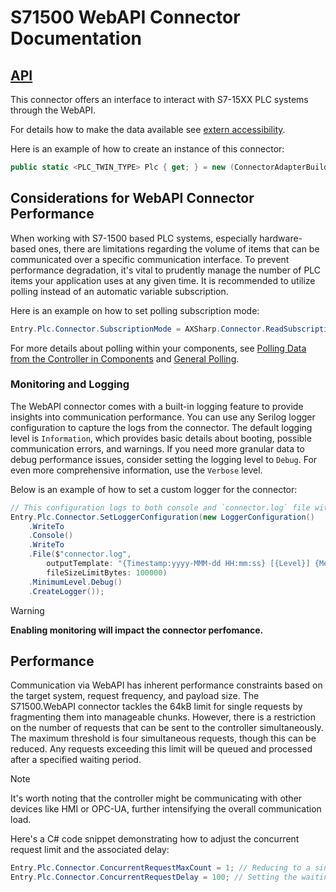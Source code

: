 # S71500 WebAPI Connector Documentation

## [API](~/api/AXSharp.Connector.S71500.WebAPI.yml)

This connector offers an interface to interact with S7-15XX PLC systems through the WebAPI.

For details how to make the data available see [extern accessibility](https://console.simatic-ax.siemens.io/docs/sld/extern-accessibility).

Here is an example of how to create an instance of this connector:

```C#
public static <PLC_TWIN_TYPE> Plc { get; } = new (ConnectorAdapterBuilder.Build().CreateWebApi(Environment.GetEnvironmentVariable("AXTARGET") ?? "10.10.101.1", "Everybody", "", true));
```


## Considerations for WebAPI Connector Performance

When working with S7-1500 based PLC systems, especially hardware-based ones, there are limitations regarding the volume of items that can be communicated over a specific communication interface. To prevent performance degradation, it's vital to prudently manage the number of PLC items your application uses at any given time. It is recommended to utilize polling instead of an automatic variable subscription.

Here is an example on how to set polling subscription mode:

```C#
Entry.Plc.Connector.SubscriptionMode = AXSharp.Connector.ReadSubscriptionMode.Polling;
```

For more details about polling within your components, see [Polling Data from the Controller in Components](../blazor/LIBRARIES.md#polling-data-from-the-plc) and [General Polling](README.md#polling).

### Monitoring and Logging 

The WebAPI connector comes with a built-in logging feature to provide insights into communication performance. You can use any Serilog logger configuration to capture the logs from the connector. The default logging level is `Information`, which provides basic details about booting, possible communication errors, and warnings. If you need more granular data to debug performance issues, consider setting the logging level to `Debug`. For even more comprehensive information, use the `Verbose` level.

Below is an example of how to set a custom logger for the connector:

```C#
// This configuration logs to both console and `connector.log` file with `Debug` logging level.
Entry.Plc.Connector.SetLoggerConfiguration(new LoggerConfiguration()
    .WriteTo
    .Console()
    .WriteTo
    .File($"connector.log",
        outputTemplate: "{Timestamp:yyyy-MMM-dd HH:mm:ss} [{Level}] {Message}{NewLine}{Exception}",
        fileSizeLimitBytes: 100000)
    .MinimumLevel.Debug()
    .CreateLogger());
```

> [!WARNING]
> **Enabling monitoring will impact the connector perfomance.**

## Performance

Communication via WebAPI has inherent performance constraints based on the target system, request frequency, and payload size. The S71500.WebAPI connector tackles the 64kB limit for single requests by fragmenting them into manageable chunks. However, there is a restriction on the number of requests that can be sent to the controller simultaneously. The maximum threshold is four simultaneous requests, though this can be reduced. Any requests exceeding this limit will be queued and processed after a specified waiting period. 

> [!NOTE]
> It's worth noting that the controller might be communicating with other devices like HMI or OPC-UA, further intensifying the overall communication load.

Here's a C# code snippet demonstrating how to adjust the concurrent request limit and the associated delay:

```C#
Entry.Plc.Connector.ConcurrentRequestMaxCount = 1; // Reducing to a single request 
Entry.Plc.Connector.ConcurrentRequestDelay = 100; // Setting the waiting period to 100ms
```

